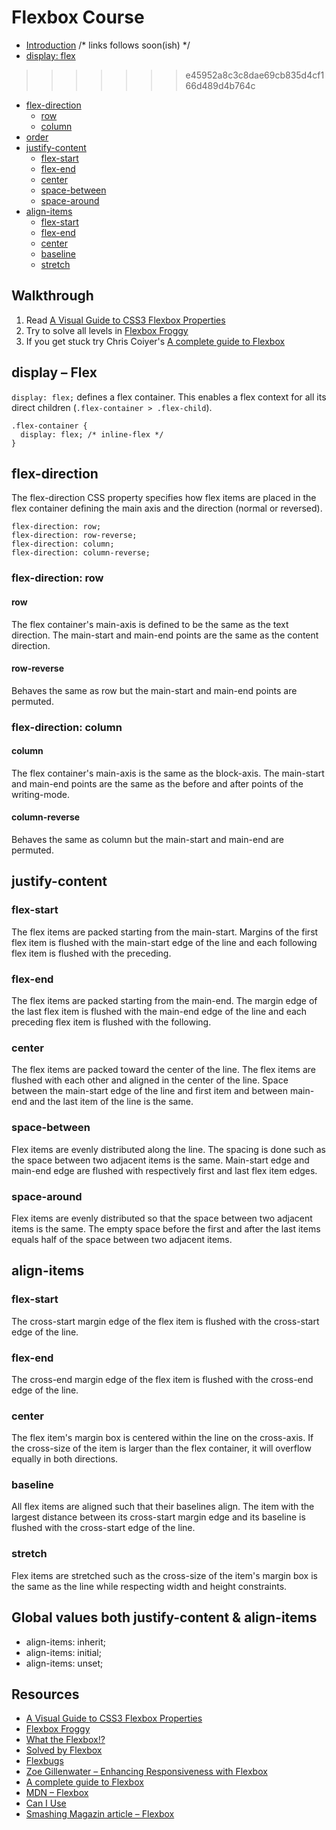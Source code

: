 # Flexbox Course


* [Introduction]() /* links follows soon(ish) */
* [display: flex](#display--flex)
>>>>>>> e45952a8c3c8dae69cb835d4cf166d489d4b764c
* [flex-direction]()
  * [row]()
  * [column]()
* [order]()
* [justify-content](#justify-content)
  * [flex-start](#flex-start)
  * [flex-end](#flex-end)
  * [center](#center)
  * [space-between](#space-between)
  * [space-around](#pace-around)
* [align-items](#align-items)
  * [flex-start](#flex-start-1)
  * [flex-end](#flex-end-1)
  * [center](#center-1)
  * [baseline](#baseline)
  * [stretch](#strecht)

## Walkthrough

1. Read [A Visual Guide to CSS3 Flexbox Properties](https://scotch.io/tutorials/a-visual-guide-to-css3-flexbox-properties)
2. Try to solve all levels in [Flexbox Froggy](http://flexboxfroggy.com)
3. If you get stuck try Chris Coiyer's [A complete guide to Flexbox](https://css-tricks.com/snippets/css/a-guide-to-flexbox/)

## display – Flex
`display: flex;` defines a flex container. This enables a flex context for all its direct children (`.flex-container > .flex-child`).
```
.flex-container {
  display: flex; /* inline-flex */
}
```

## flex-direction
The flex-direction CSS property specifies how flex items are placed in the flex container defining the main axis and the direction (normal or reversed).
```
flex-direction: row;
flex-direction: row-reverse;
flex-direction: column;
flex-direction: column-reverse;
```

### flex-direction: row
#### row
The flex container's main-axis is defined to be the same as the text direction. The main-start and main-end points are the same as the content direction.

#### row-reverse
Behaves the same as row but the main-start and main-end points are permuted.

### flex-direction: column
#### column
The flex container's main-axis is the same as the block-axis. The main-start and main-end points are the same as the before and after points of the writing-mode.

#### column-reverse
Behaves the same as column but the main-start and main-end are permuted.

## justify-content
### flex-start
The flex items are packed starting from the main-start. Margins of the first flex item is flushed with the main-start edge of the line and each following flex item is flushed with the preceding.

### flex-end
The flex items are packed starting from the main-end. The margin edge of the last flex item is flushed with the main-end edge of the line and each preceding flex item is flushed with the following.

### center
The flex items are packed toward the center of the line. The flex items are flushed with each other and aligned in the center of the line. Space between the main-start edge of the line and first item and between main-end and the last item of the line is the same.

### space-between
Flex items are evenly distributed along the line. The spacing is done such as the space between two adjacent items is the same. Main-start edge and main-end edge are flushed with respectively first and last flex item edges.

### space-around
Flex items are evenly distributed so that the space between two adjacent items is the same. The empty space before the first and after the last items equals half of the space between two adjacent items.

## align-items
### flex-start
The cross-start margin edge of the flex item is flushed with the cross-start edge of the line.

### flex-end
The cross-end margin edge of the flex item is flushed with the cross-end edge of the line.

### center
The flex item's margin box is centered within the line on the cross-axis. If the cross-size of the item is larger than the flex container, it will overflow equally in both directions.

### baseline
All flex items are aligned such that their baselines align. The item with the largest distance between its cross-start margin edge and its baseline is flushed with the cross-start edge of the line.

### stretch
Flex items are stretched such as the cross-size of the item's margin box is the same as the line while respecting width and height constraints.

## Global values both justify-content & align-items
* align-items: inherit;
* align-items: initial;
* align-items: unset;

## Resources
* [A Visual Guide to CSS3 Flexbox Properties](https://scotch.io/tutorials/a-visual-guide-to-css3-flexbox-properties)
* [Flexbox Froggy](http://flexboxfroggy.com)
* [What the Flexbox!?](https://www.youtube.com/playlist?list=PLu8EoSxDXHP7xj_y6NIAhy0wuCd4uVdid)
* [Solved by Flexbox](https://philipwalton.github.io/solved-by-flexbox/)
* [Flexbugs](https://github.com/philipwalton/flexbugs)
* [Zoe Gillenwater – Enhancing Responsiveness with Flexbox](https://www.youtube.com/watch?v=_98SE8WUvLk&list=PL37ZVnwpeshHoV6GgvG9WWAP6rjnEdAs9)
* [A complete guide to Flexbox](https://css-tricks.com/snippets/css/a-guide-to-flexbox/)
* [MDN – Flexbox](https://developer.mozilla.org/en-US/docs/Web/CSS/CSS_Flexible_Box_Layout/Using_CSS_flexible_boxes)
* [Can I Use](http://caniuse.com/#feat=flexbox)
* [Smashing Magazin article – Flexbox](http://www.smashingmagazine.com/2013/05/centering-elements-with-flexbox/)
  
